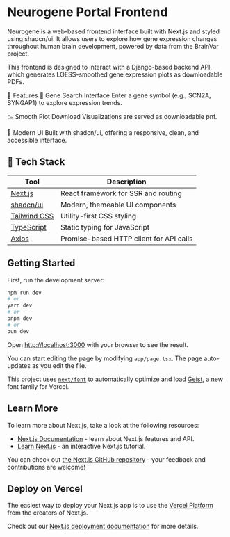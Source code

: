 # Neurogene Portal Frontend

Neurogene is a web-based frontend interface built with Next.js and styled using shadcn/ui. It allows users to explore how gene expression changes throughout human brain development, powered by data from the BrainVar project.

This frontend is designed to interact with a Django-based backend API, which generates LOESS-smoothed gene expression plots as downloadable PDFs.

🚀 Features
🔎 Gene Search Interface
Enter a gene symbol (e.g., SCN2A, SYNGAP1) to explore expression trends.

📉 Smooth Plot Download
Visualizations are served as downloadable pnf.

🎨 Modern UI
Built with shadcn/ui, offering a responsive, clean, and accessible interface.

## 🧰 Tech Stack

| Tool       | Description                         |
|------------|-------------------------------------|
| [Next.js](https://nextjs.org/) | React framework for SSR and routing |
| [shadcn/ui](https://ui.shadcn.com/) | Modern, themeable UI components |
| [Tailwind CSS](https://tailwindcss.com/) | Utility-first CSS styling |
| [TypeScript](https://www.typescriptlang.org/) | Static typing for JavaScript |
| [Axios](https://axios-http.com/) | Promise-based HTTP client for API calls |



## Getting Started

First, run the development server:

```bash
npm run dev
# or
yarn dev
# or
pnpm dev
# or
bun dev
```

Open [http://localhost:3000](http://localhost:3000) with your browser to see the result.

You can start editing the page by modifying `app/page.tsx`. The page auto-updates as you edit the file.

This project uses [`next/font`](https://nextjs.org/docs/app/building-your-application/optimizing/fonts) to automatically optimize and load [Geist](https://vercel.com/font), a new font family for Vercel.

## Learn More

To learn more about Next.js, take a look at the following resources:

- [Next.js Documentation](https://nextjs.org/docs) - learn about Next.js features and API.
- [Learn Next.js](https://nextjs.org/learn) - an interactive Next.js tutorial.

You can check out [the Next.js GitHub repository](https://github.com/vercel/next.js) - your feedback and contributions are welcome!

## Deploy on Vercel

The easiest way to deploy your Next.js app is to use the [Vercel Platform](https://vercel.com/new?utm_medium=default-template&filter=next.js&utm_source=create-next-app&utm_campaign=create-next-app-readme) from the creators of Next.js.

Check out our [Next.js deployment documentation](https://nextjs.org/docs/app/building-your-application/deploying) for more details.
